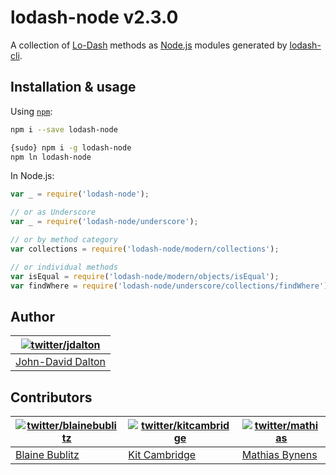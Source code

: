 # lodash-node v2.3.0

A collection of [Lo-Dash](http://lodash.com/) methods as [Node.js](http://nodejs.org/) modules generated by [lodash-cli](https://npmjs.org/package/lodash-cli).

## Installation & usage

Using [`npm`](http://npmjs.org/):

```bash
npm i --save lodash-node

{sudo} npm i -g lodash-node
npm ln lodash-node
```

In Node.js:

```js
var _ = require('lodash-node');

// or as Underscore
var _ = require('lodash-node/underscore');

// or by method category
var collections = require('lodash-node/modern/collections');

// or individual methods
var isEqual = require('lodash-node/modern/objects/isEqual');
var findWhere = require('lodash-node/underscore/collections/findWhere');
```

## Author

| [![twitter/jdalton](http://gravatar.com/avatar/299a3d891ff1920b69c364d061007043?s=70)](https://twitter.com/jdalton "Follow @jdalton on Twitter") |
|---|
| [John-David Dalton](http://allyoucanleet.com/) |

## Contributors

| [![twitter/blainebublitz](http://gravatar.com/avatar/ac1c67fd906c9fecd823ce302283b4c1?s=70)](https://twitter.com/blainebublitz "Follow @BlaineBublitz on Twitter") | [![twitter/kitcambridge](http://gravatar.com/avatar/6662a1d02f351b5ef2f8b4d815804661?s=70)](https://twitter.com/kitcambridge "Follow @kitcambridge on Twitter") | [![twitter/mathias](http://gravatar.com/avatar/24e08a9ea84deb17ae121074d0f17125?s=70)](https://twitter.com/mathias "Follow @mathias on Twitter") |
|---|---|---|
| [Blaine Bublitz](http://www.iceddev.com/) | [Kit Cambridge](http://kitcambridge.be/) | [Mathias Bynens](http://mathiasbynens.be/) |
